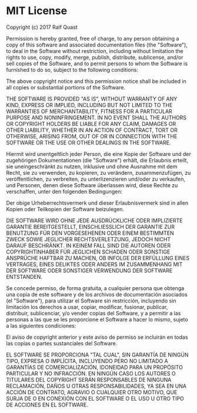 # MIT License

Copyright (c) 2017 Ralf Quast

Permission is hereby granted, free of charge, to any person obtaining a copy
of this software and associated documentation files (the "Software"), to deal
in the Software without restriction, including without limitation the rights
to use, copy, modify, merge, publish, distribute, sublicense, and/or sell
copies of the Software, and to permit persons to whom the Software is
furnished to do so, subject to the following conditions:

The above copyright notice and this permission notice shall be included in all
copies or substantial portions of the Software.

THE SOFTWARE IS PROVIDED "AS IS", WITHOUT WARRANTY OF ANY KIND, EXPRESS OR
IMPLIED, INCLUDING BUT NOT LIMITED TO THE WARRANTIES OF MERCHANTABILITY,
FITNESS FOR A PARTICULAR PURPOSE AND NONINFRINGEMENT. IN NO EVENT SHALL THE
AUTHORS OR COPYRIGHT HOLDERS BE LIABLE FOR ANY CLAIM, DAMAGES OR OTHER
LIABILITY, WHETHER IN AN ACTION OF CONTRACT, TORT OR OTHERWISE, ARISING FROM,
OUT OF OR IN CONNECTION WITH THE SOFTWARE OR THE USE OR OTHER DEALINGS IN THE
SOFTWARE.

Hiermit wird unentgeltlich jeder Person, die eine Kopie der Software und der
zugehörigen Dokumentationen (die "Software") erhält, die Erlaubnis erteilt,
sie uneingeschränkt zu nutzen, inklusive und ohne Ausnahme mit dem Recht, sie
zu verwenden, zu kopieren, zu verändern, zusammenzufügen, zu veröffentlichen,
zu verbreiten, zu unterlizenzieren und/oder zu verkaufen, und Personen, denen
diese Software überlassen wird, diese Rechte zu verschaffen, unter den
folgenden Bedingungen:

Der obige Urheberrechtsvermerk und dieser Erlaubnisvermerk sind in allen
Kopien oder Teilkopien der Software beizulegen.

DIE SOFTWARE WIRD OHNE JEDE AUSDRÜCKLICHE ODER IMPLIZIERTE GARANTIE
BEREITGESTELLT, EINSCHLIESSLICH DER GARANTIE ZUR BENUTZUNG FÜR DEN 
VORGESEHENEN ODER EINEM BESTIMMTEN ZWECK SOWIE JEGLICHER RECHTSVERLETZUNG,
JEDOCH NICHT DARAUF BESCHRÄNKT. IN KEINEM FALL SIND DIE AUTOREN ODER 
COPYRIGHTINHABER FÜR JEGLICHEN SCHADEN ODER SONSTIGE ANSPRÜCHE HAFTBAR ZU
MACHEN, OB INFOLGE DER ERFÜLLUNG EINES VERTRAGES, EINES DELIKTES ODER ANDERS
IM ZUSAMMENHANG MIT DER SOFTWARE ODER SONSTIGER VERWENDUNG DER SOFTWARE
ENTSTANDEN.

Se concede permiso, de forma gratuita, a cualquier persona que obtenga una
copia de este software y de los archivos de documentación asociados (el 
"Software"), para utilizar el Software sin restricción, incluyendo sin
limitación los derechos a usar, copiar, modificar, fusionar, publicar, 
distribuir, sublicenciar, y/o vender copias del Software, y a permitir a las
personas a las que se les proporcione el Software a hacer lo mismo, sujeto a
las siguientes condiciones:

El aviso de copyright anterior y este aviso de permiso se incluirán en todas
las copias o partes sustanciales del Software.

EL SOFTWARE SE PROPORCIONA "TAL CUAL", SIN GARANTÍA DE NINGÚN TIPO, EXPRESA O
IMPLÍCITA, INCLUYENDO PERO NO LIMITADO A GARANTÍAS DE COMERCIALIZACIÓN,
IDONEIDAD PARA UN PROPÓSITO PARTICULAR Y NO INFRACCIÓN. EN NINGÚN CASO LOS
AUTORES O TITULARES DEL COPYRIGHT SERÁN RESPONSABLES DE NINGUNA RECLAMACIÓN,
DAÑOS U OTRAS RESPONSABILIDADES, YA SEA EN UNA ACCIÓN DE CONTRATO, AGRAVIO O
CUALQUIER OTRO MOTIVO, QUE SURJA DE O EN CONEXIÓN CON EL SOFTWARE O EL USO U
OTRO TIPO DE ACCIONES EN EL SOFTWARE.
